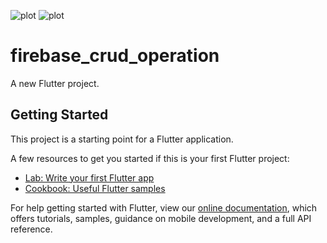 
![plot](https://user-images.githubusercontent.com/45089147/153831857-75e5ec5a-9a67-45ca-8e6f-b48b62f66aa9.PNG )
![plot](https://user-images.githubusercontent.com/45089147/153832406-2a22bdb2-96e8-480c-a56d-48337d934103.PNG)



# firebase_crud_operation

A new Flutter project.

## Getting Started

This project is a starting point for a Flutter application.

A few resources to get you started if this is your first Flutter project:

- [Lab: Write your first Flutter app](https://flutter.dev/docs/get-started/codelab)
- [Cookbook: Useful Flutter samples](https://flutter.dev/docs/cookbook)

For help getting started with Flutter, view our
[online documentation](https://flutter.dev/docs), which offers tutorials,
samples, guidance on mobile development, and a full API reference.
